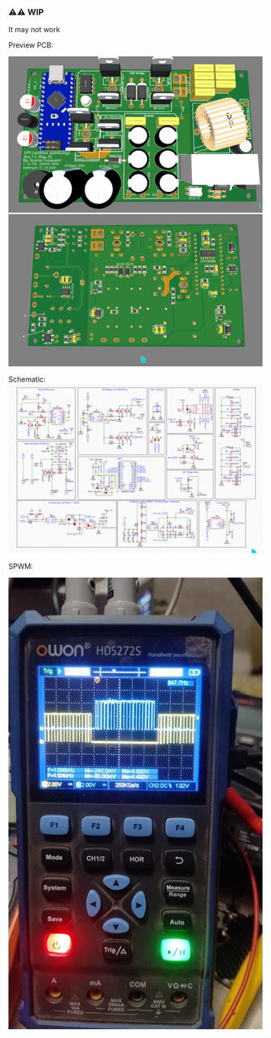 ### ⚠️⚠️ WIP

It may not work

Preview PCB:

![PCB_top](https://github.com/Souravgoswami/SPWM-UPS/blob/main/EasyEDA%20Only%20Schematics%20%2B%20PCB/Screenshot_2025-05-22_03-07-03.png)
![PCB_bottom](https://github.com/Souravgoswami/SPWM-UPS/blob/main/EasyEDA%20Only%20Schematics%20%2B%20PCB/Screenshot_2025-05-22_03-07-13.png)

Schematic:
![Schematic](https://github.com/Souravgoswami/SPWM-UPS/blob/main/EasyEDA%20Only%20Schematics%20%2B%20PCB/schematic.png)

SPWM:

![SPWM_2kHz_Waveform](https://github.com/Souravgoswami/SPWM-UPS/blob/main/2kHz%20SPWM.jpeg)
